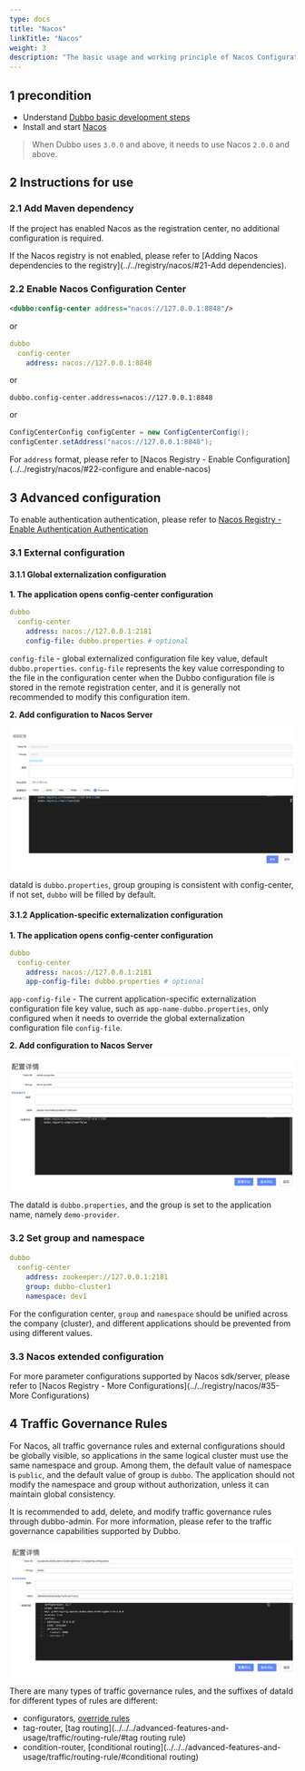 ```yaml
---
type: docs
title: "Nacos"
linkTitle: "Nacos"
weight: 3
description: "The basic usage and working principle of Nacos Configuration Center."
---
```


## 1 precondition
* Understand [Dubbo basic development steps](../../../quick-start/spring-boot/)
* Install and start [Nacos](https://nacos.io/zh-cn/docs/quick-start.html)
> When Dubbo uses `3.0.0` and above, it needs to use Nacos `2.0.0` and above.

## 2 Instructions for use

### 2.1 Add Maven dependency
If the project has enabled Nacos as the registration center, no additional configuration is required.

If the Nacos registry is not enabled, please refer to [Adding Nacos dependencies to the registry](../../registry/nacos/#21-Add dependencies).

### 2.2 Enable Nacos Configuration Center
```xml
<dubbo:config-center address="nacos://127.0.0.1:8848"/>
```

or

```yaml
dubbo
  config-center
    address: nacos://127.0.0.1:8848
```

or

```properties
dubbo.config-center.address=nacos://127.0.0.1:8848
```

or

```java
ConfigCenterConfig configCenter = new ConfigCenterConfig();
configCenter.setAddress("nacos://127.0.0.1:8848");
```

For `address` format, please refer to [Nacos Registry - Enable Configuration](../../registry/nacos/#22-configure and enable-nacos)

## 3 Advanced configuration
To enable authentication authentication, please refer to [Nacos Registry - Enable Authentication Authentication](../../registry/nacos/#31-authentication)

### 3.1 External configuration
#### 3.1.1 Global externalization configuration
**1. The application opens config-center configuration**
```yaml
dubbo
  config-center
    address: nacos://127.0.0.1:2181
    config-file: dubbo.properties # optional
```
`config-file` - global externalized configuration file key value, default `dubbo.properties`. `config-file` represents the key value corresponding to the file in the configuration center when the Dubbo configuration file is stored in the remote registration center, and it is generally not recommended to modify this configuration item.

**2. Add configuration to Nacos Server**

![nacos-configcenter-global-properties.png](/imgs/user/nacos-configcenter-global-properties.png)

dataId is `dubbo.properties`, group grouping is consistent with config-center, if not set, `dubbo` will be filled by default.

#### 3.1.2 Application-specific externalization configuration

**1. The application opens config-center configuration**
```yaml
dubbo
  config-center
    address: nacos://127.0.0.1:2181
    app-config-file: dubbo.properties # optional
```

`app-config-file` - The current application-specific externalization configuration file key value, such as `app-name-dubbo.properties`, only configured when it needs to override the global externalization configuration file `config-file`.

**2. Add configuration to Nacos Server**

![nacos-configcenter-application-properties.png](/imgs/user/nacos-configcenter-application-properties.png)

The dataId is `dubbo.properties`, and the group is set to the application name, namely `demo-provider`.

### 3.2 Set group and namespace
```yaml
dubbo
  config-center
    address: zookeeper://127.0.0.1:2181
    group: dubbo-cluster1
    namespace: dev1
```

For the configuration center, `group` and `namespace` should be unified across the company (cluster), and different applications should be prevented from using different values.

### 3.3 Nacos extended configuration
For more parameter configurations supported by Nacos sdk/server, please refer to [Nacos Registry - More Configurations](../../registry/nacos/#35-More Configurations)

## 4 Traffic Governance Rules
For Nacos, all traffic governance rules and external configurations should be globally visible, so applications in the same logical cluster must use the same namespace and group. Among them, the default value of namespace is `public`, and the default value of group is `dubbo`. The application should not modify the namespace and group without authorization, unless it can maintain global consistency.

It is recommended to add, delete, and modify traffic governance rules through dubbo-admin. For more information, please refer to the traffic governance capabilities supported by Dubbo.

![nacos-configcenter-governance.jpg](/imgs/user/nacos-configcenter-governance.png)

There are many types of traffic governance rules, and the suffixes of dataId for different types of rules are different:

- configurators, [override rules](../../../advanced-features-and-usage/traffic/config-rule/)
- tag-router, [tag routing](../../../advanced-features-and-usage/traffic/routing-rule/#tag routing rule)
- condition-router, [conditional routing](../../../advanced-features-and-usage/traffic/routing-rule/#conditional routing)